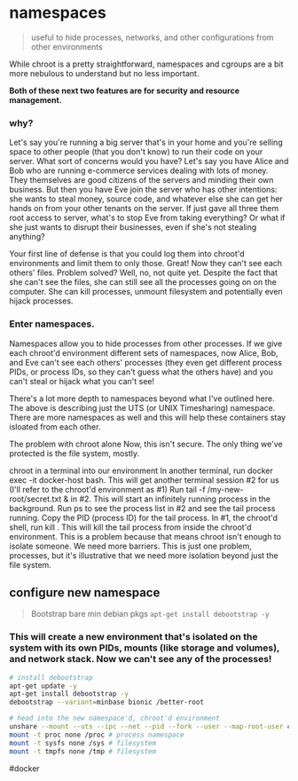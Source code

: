 # namespaces
> useful to hide processes, networks, and other configurations from other environments

While chroot is a pretty straightforward,
namespaces
and cgroups are a bit more nebulous to understand but no less important.

**Both of these next two features are for security and resource management.**

### why? 
Let's say you're running a big server that's in your home and you're selling space to other people (that you don't know) to run their code on your server. What sort of concerns would you have? Let's say you have Alice and Bob who are running e-commerce services dealing with lots of money. They themselves are good citizens of the servers and minding their own business. But then you have Eve join the server who has other intentions: she wants to steal money, source code, and whatever else she can get her hands on from your other tenants on the server. If just gave all three them root access to server, what's to stop Eve from taking everything? Or what if she just wants to disrupt their businesses, even if she's not stealing anything?

Your first line of defense is that you could log them into chroot'd environments and limit them to only those. Great! Now they can't see each others' files. Problem solved? Well, no, not quite yet. Despite the fact that she can't see the files, she can still see all the processes going on on the computer. She can kill processes, unmount filesystem and potentially even hijack processes.

### Enter namespaces.
Namespaces allow you to hide processes from other processes. If we give each chroot'd environment different sets of namespaces, now Alice, Bob, and Eve can't see each others' processes (they even get different process PIDs, or process IDs, so they can't guess what the others have) and you can't steal or hijack what you can't see!

There's a lot more depth to namespaces beyond what I've outlined here. The above is describing just the UTS (or UNIX Timesharing) namespace. There are more namespaces as well and this will help these containers stay isloated from each other.

The problem with chroot alone
Now, this isn't secure. The only thing we've protected is the file system, mostly.

chroot in a terminal into our environment
In another terminal, run docker exec -it docker-host bash. This will get another terminal session #2 for us (I'll refer to the chroot'd environment as #1)
Run tail -f /my-new-root/secret.txt & in #2. This will start an infinitely running process in the background.
Run ps to see the process list in #2 and see the tail process running. Copy the PID (process ID) for the tail process.
In #1, the chroot'd shell, run kill <PID you just copied>. This will kill the tail process from inside the chroot'd environment. This is a problem because that means chroot isn't enough to isolate someone. We need more barriers. This is just one problem, processes, but it's illustrative that we need more isolation beyond just the file system.
	

## configure new namespace
> Bootstrap bare min debian pkgs `apt-get install debootstrap -y`

### This will create a new environment that's isolated on the system with its own PIDs, mounts (like storage and volumes), and network stack. Now we can't see any of the processes!

```bash
# install debootstrap
apt-get update -y
apt-get install debootstrap -y
debootstrap --variant=minbase bionic /better-root

# head into the new namespace'd, chroot'd environment
unshare --mount --uts --ipc --net --pid --fork --user --map-root-user chroot /better-root bash # this also chroot's for us
mount -t proc none /proc # process namespace
mount -t sysfs none /sys # filesystem
mount -t tmpfs none /tmp # filesystem
```



#docker 